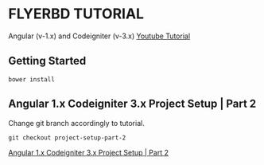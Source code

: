 # FLYERBD TUTORIAL

Angular (v-1.x) and Codeigniter (v-3.x) [Youtube Tutorial](https://www.youtube.com/watch?v=mHc-q0WjTQQ&list=PLmnDE5FTOQtkpGVC6mRs8bkzWYHTWmX2c)


## Getting Started

`bower install`

## Angular 1.x Codeigniter 3.x Project Setup | Part 2

Change git branch accordingly to tutorial.

`git checkout project-setup-part-2`

[Angular 1.x Codeigniter 3.x Project Setup | Part 2](https://www.youtube.com/watch?v=dVBfE8kWOW8)